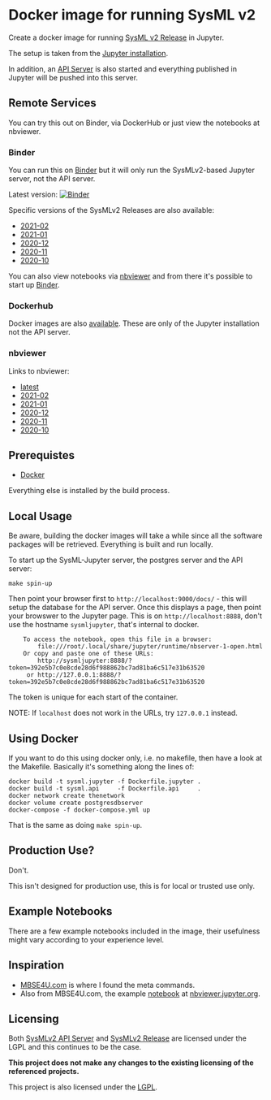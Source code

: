 # Docker image for running SysML v2

Create a docker image for running [SysML v2 Release](https://github.com/Systems-Modeling/SysML-v2-Release) in Jupyter.

The setup is taken from the [Jupyter installation](https://github.com/Systems-Modeling/SysML-v2-Release/tree/master/install/jupyter).

In addition, an [API Server](https://github.com/Systems-Modeling/SysML-v2-API-Services) is also started and everything published in Jupyter will be pushed into this server.

## Remote Services

You can try this out on Binder, via DockerHub or just view the notebooks at nbviewer.

### Binder

You can run this on [Binder](https://mybinder.org) but it will only run the SysMLv2-based Jupyter server, not the API server.

Latest version: [![Binder](https://mybinder.org/badge_logo.svg)](https://mybinder.org/v2/gh/gorenje/sysmlv2-jupyter-docker/HEAD)

Specific versions of the SysMLv2 Releases are also available:

- [2021-02](https://mybinder.org/v2/gh/gorenje/sysmlv2-jupyter-docker/2021-02)
- [2021-01](https://mybinder.org/v2/gh/gorenje/sysmlv2-jupyter-docker/2021-01)
- [2020-12](https://mybinder.org/v2/gh/gorenje/sysmlv2-jupyter-docker/2020-12)
- [2020-11](https://mybinder.org/v2/gh/gorenje/sysmlv2-jupyter-docker/2020-11)
- [2020-10](https://mybinder.org/v2/gh/gorenje/sysmlv2-jupyter-docker/2020-10)

You can also view notebooks via [nbviewer](https://nbviewer.jupyter.org/github/gorenje/sysmlv2-jupyter-docker/tree/master/notebooks) and from there it's possible to start up [Binder](https://mybinder.org).

### Dockerhub

Docker images are also [available](https://hub.docker.com/r/gorenje/sysmlv2-jupyter). These are only of the Jupyter installation not the API server.

### nbviewer

Links to nbviewer:

- [latest](https://nbviewer.jupyter.org/github/gorenje/sysmlv2-jupyter-docker/tree/main/)
- [2021-02](https://nbviewer.jupyter.org/github/gorenje/sysmlv2-jupyter-docker/tree/release-2021-02/)
- [2021-01](https://nbviewer.jupyter.org/github/gorenje/sysmlv2-jupyter-docker/tree/release-2021-01/)
- [2020-12](https://nbviewer.jupyter.org/github/gorenje/sysmlv2-jupyter-docker/tree/release-2020-12/)
- [2020-11](https://nbviewer.jupyter.org/github/gorenje/sysmlv2-jupyter-docker/tree/release-2020-11/)
- [2020-10](https://nbviewer.jupyter.org/github/gorenje/sysmlv2-jupyter-docker/tree/release-2020-10/)

## Prerequistes

- [Docker](https://www.docker.com/)

Everything else is installed by the build process.

## Local Usage

Be aware, building the docker images will take a while since all the software
packages will be retrieved. Everything is built and run locally.

To start up the SysML-Jupyter server, the postgres server and the API server:

    make spin-up

Then point your browser first to ```http://localhost:9000/docs/``` - this will setup
the database for the API server. Once this displays a page, then point your
browswer to the Jupyter page. This is on ```http://localhost:8888```,
don't use the hostname ```sysmljupyter```, that's internal to docker.

```
    To access the notebook, open this file in a browser:
        file:///root/.local/share/jupyter/runtime/nbserver-1-open.html
    Or copy and paste one of these URLs:
        http://sysmljupyter:8888/?token=392e5b7c0e8cde28d6f988862bc7ad81ba6c517e31b63520
     or http://127.0.0.1:8888/?token=392e5b7c0e8cde28d6f988862bc7ad81ba6c517e31b63520
```

The token is unique for each start of the container.

NOTE: If `localhost` does not work in the URLs, try `127.0.0.1` instead.

## Using Docker

If you want to do this using docker only, i.e. no makefile, then have a
look at the Makefile. Basically it's something along the lines of:

    docker build -t sysml.jupyter -f Dockerfile.jupyter .
    docker build -t sysml.api     -f Dockerfile.api     .
    docker network create thenetwork
    docker volume create postgresdbserver
    docker-compose -f docker-compose.yml up

That is the same as doing ```make spin-up```.

## Production Use?

Don't.

This isn't designed for production use, this is for local or trusted use only.

## Example Notebooks

There are a few example notebooks included in the image, their usefulness
might vary according to your experience level.

## Inspiration

- [MBSE4U.com](https://mbse4u.com/2020/12/21/sysml-v2-release-whats-inside/) is where I found the meta commands.
- Also from MBSE4U.com, the example [notebook](https://nbviewer.jupyter.org/github/MBSE4U/SysMLv2JupyterBook/blob/master/SysMLv2JupyterBook.ipynb) at [nbviewer.jupyter.org](https://nbviewer.jupyter.org).


## Licensing

Both [SysMLv2 API Server](https://github.com/Systems-Modeling/SysML-v2-API-Services/blob/master/LICENSE) and [SysMLv2 Release](https://github.com/Systems-Modeling/SysML-v2-Release/blob/master/LICENSE) are licensed under the LGPL and this continues to be the case.

**This project does not make any changes to the existing licensing of the
referenced projects.**

This project is also licensed under the [LGPL](/LICENSE).
